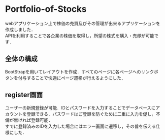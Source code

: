# Portfolio-of-Stocks
webアプリケーション上で株価の売買及びその管理が出来るアプリケーションを作成しました．  
APIを利用することで各企業の株価を取得し，所望の株式を購入・売却が可能です．

## 全体の構成  
BootStrapを用いてレイアウトを作成．すべてのページに各ページへのリンクボタンを付与することで快適にページ遷移が行えるようにした．

## register画面
ユーザーの新規登録が可能．IDとパスワードを入力することでデータベースにアカウントを登録できる．パスワードはご登録を防ぐために二重に入力を促し，不備が無ければ登録可能．  
すでに登録済みのIDを入力した場合にはエラー画面に遷移し，その旨を伝える仕様にした．
